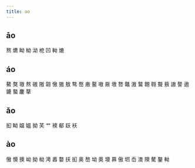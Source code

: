 ```yaml
---
title: ao
---
```


## āo
熬
爊
眑
柪
泑
梎
凹
軪
熝
## áo
鰲
獒
璈
熬
磝
隞
翶
慠
獓
敖
骜
嶅
廒
鳌
嗷
厫
墽
嗸
鼇
滶
鷔
翺
翱
聱
蔜
謸
謷
遨
鏕
螯
鏖
摮
## ǎo
抝
眑
媪
媼
拗
芺
艹
襖
郩
镺
袄
## ào
慠
懊
擙
岰
拗
柪
澚
嶴
嫯
扷
抝
奥
嶅
坳
奧
墺
奡
傲
垇
岙
澳
隩
驁
鏊
軪
